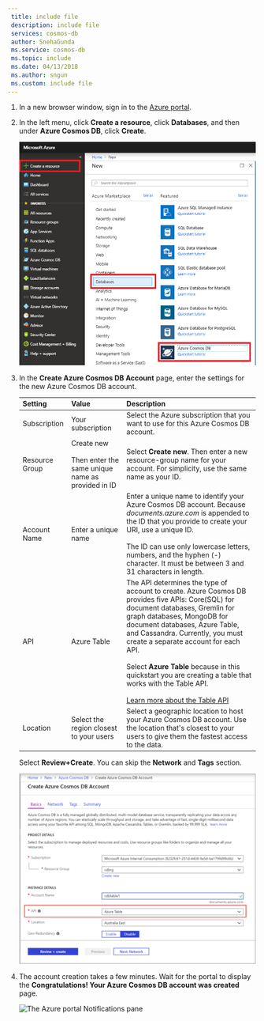 ```yaml
---
 title: include file
 description: include file
 services: cosmos-db
 author: SnehaGunda
 ms.service: cosmos-db
 ms.topic: include
 ms.date: 04/13/2018
 ms.author: sngun
 ms.custom: include file
---
```


1. In a new browser window, sign in to the [Azure portal](https://portal.azure.com/).
2. In the left menu, click **Create a resource**, click **Databases**, and then under **Azure Cosmos DB**, click **Create**. 
   
   ![Screen shot of the Azure portal, highlighting More Services, and Azure Cosmos DB](./media/cosmos-db-create-dbaccount-table/create-nosql-db-databases-json-tutorial-1.png)

3. In the **Create Azure Cosmos DB Account** page, enter the settings for the new Azure Cosmos DB account. 
 
    Setting|Value|Description
    ---|---|---
    Subscription|Your subscription|Select the Azure subscription that you want to use for this Azure Cosmos DB account. 
    Resource Group|Create new<br><br>Then enter the same unique name as provided in ID|Select **Create new**. Then enter a new resource-group name for your account. For simplicity, use the same name as your ID. 
    Account Name|Enter a unique name|Enter a unique name to identify your Azure Cosmos DB account. Because *documents.azure.com* is appended to the ID that you provide to create your URI, use a unique ID.<br><br>The ID can use only lowercase letters, numbers, and the hyphen (-) character. It must be between 3 and 31 characters in length.
    API|Azure Table|The API determines the type of account to create. Azure Cosmos DB provides five APIs: Core(SQL) for document databases, Gremlin for graph databases, MongoDB for document databases, Azure Table, and Cassandra. Currently, you must create a separate account for each API. <br><br>Select **Azure Table** because in this quickstart you are creating a table that works with the Table API. <br><br>[Learn more about the Table API](../articles/cosmos-db/table-introduction.md)|
    Location|Select the region closest to your users|Select a geographic location to host your Azure Cosmos DB account. Use the location that's closest to your users to give them the fastest access to the data.

    Select **Review+Create**. You can skip the **Network** and **Tags** section.  

    ![The new account page for Azure Cosmos DB](./media/cosmos-db-create-dbaccount-table/azure-cosmos-db-create-new-account.png)

4. The account creation takes a few minutes. Wait for the portal to display the **Congratulations! Your Azure Cosmos DB account was created** page.

    ![The Azure portal Notifications pane](./media/cosmos-db-create-dbaccount-table/azure-cosmos-db-account-created.png)

